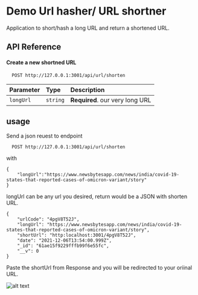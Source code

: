 
# Demo Url hasher/ URL shortner

Application to short/hash a long URL and return a shortened URL.


## API Reference

#### Create a new shortned URL

```http
  POST http://127.0.0.1:3001/api/url/shorten
```

| Parameter | Type     | Description                |
| :-------- | :------- | :------------------------- |
| `longUrl` | `string` | **Required**. our very long URL |



## usage

Send a json reuest to endpoint 
```http
  POST http://127.0.0.1:3001/api/url/shorten
```

with 
```
{
    "longUrl":"https://www.newsbytesapp.com/news/india/covid-19-states-that-reported-cases-of-omicron-variant/story"
}
```
longUrl can be any url you desired, return would be a JSON with shorten URL.


```
{
    "urlCode": "4pgV8T52J",
    "longUrl": "https://www.newsbytesapp.com/news/india/covid-19-states-that-reported-cases-of-omicron-variant/story",
    "shortUrl": "http:localhost:3001/4pgV8T52J",
    "date": "2021-12-06T13:54:00.999Z",
    "_id": "61ae15f9229fffb99f6e55fc",
    "__v": 0
}
```
Paste the shortUrl from Response and you will be redirected to your oriinal URL.


![alt text](https://i.ibb.co/GQMJLv3/usage.png)
